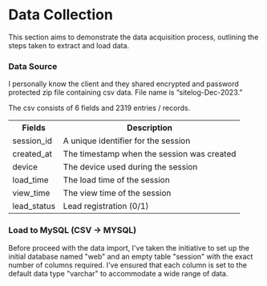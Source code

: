 # Data Collection 

This section aims to demonstrate the data acquisition process, outlining the steps taken to extract and load data.

### Data Source

I personally know the client and they shared encrypted and password protected zip file containing csv data. File name is “sitelog-Dec-2023.”

The csv consists of 6 fields and 2319 entries / records.<br>

<table>
    <tr>
        <th>Fields</th>
        <th>Description</th>
    </tr>
    <tr>
        <td>session_id</td>
        <td>A unique identifier for the session</td>
    </tr>
    <tr>
        <td>created_at</td>
        <td>The timestamp when the session was created</td>
    </tr>
    <tr>
        <td>device</td>
        <td>The device used during the session</td>
    </tr>
    <tr>    
        <td>load_time</td>
        <td>The load time of the session</td>
    </tr>   
    <tr>
        <td>view_time</td>
        <td>The view time of the session</td>
    <tr>
        <td>lead_status</td>
        <td>Lead registration (0/1)</td>
    </tr>
</table>

### Load to MySQL (CSV -> MYSQL)
Before proceed with the data import, I've taken the initiative to set up the initial database named "web" and an empty table "session" with the exact number of columns required. I've ensured that each column is set to the default data type "varchar" to accommodate a wide range of data.